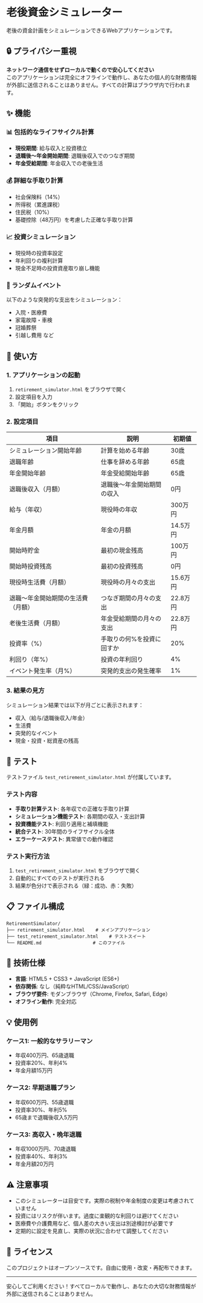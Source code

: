# 老後資金シミュレーター

老後の資金計画をシミュレーションできるWebアプリケーションです。

## 🔒 プライバシー重視

**ネットワーク通信をせずローカルで動くので安心してください**  
このアプリケーションは完全にオフラインで動作し、あなたの個人的な財務情報が外部に送信されることはありません。すべての計算はブラウザ内で行われます。

## ✨ 機能

### 📊 包括的なライフサイクル計算
- **現役期間**: 給与収入と投資積立
- **退職後～年金開始期間**: 退職後収入でのつなぎ期間
- **年金受給期間**: 年金収入での老後生活

### 💰 詳細な手取り計算
- 社会保険料（14%）
- 所得税（累進課税）
- 住民税（10%）
- 基礎控除（48万円）を考慮した正確な手取り計算

### 📈 投資シミュレーション
- 現役時の投資率設定
- 年利回りの複利計算
- 現金不足時の投資資産取り崩し機能

### 🎲 ランダムイベント
以下のような突発的な支出をシミュレーション：
- 入院・医療費
- 家電故障・車検
- 冠婚葬祭
- 引越し費用 など

## 🚀 使い方

### 1. アプリケーションの起動
1. `retirement_simulator.html` をブラウザで開く
2. 設定項目を入力
3. 「開始」ボタンをクリック

### 2. 設定項目

| 項目 | 説明 | 初期値 |
|------|------|--------|
| シミュレーション開始年齢 | 計算を始める年齢 | 30歳 |
| 退職年齢 | 仕事を辞める年齢 | 65歳 |
| 年金開始年齢 | 年金受給開始年齢 | 65歳 |
| 退職後収入（月額） | 退職後～年金開始期間の収入 | 0円 |
| 給与（年収） | 現役時の年収 | 300万円 |
| 年金月額 | 年金の月額 | 14.5万円 |
| 開始時貯金 | 最初の現金残高 | 100万円 |
| 開始時投資残高 | 最初の投資残高 | 0円 |
| 現役時生活費（月額） | 現役時の月々の支出 | 15.6万円 |
| 退職～年金開始期間の生活費（月額） | つなぎ期間の月々の支出 | 22.8万円 |
| 老後生活費（月額） | 年金受給期間の月々の支出 | 22.8万円 |
| 投資率（%） | 手取りの何%を投資に回すか | 20% |
| 利回り（年%） | 投資の年利回り | 4% |
| イベント発生率（月%） | 突発的支出の発生確率 | 1% |

### 3. 結果の見方
シミュレーション結果では以下が月ごとに表示されます：
- 収入（給与/退職後収入/年金）
- 生活費
- 突発的なイベント
- 現金・投資・総資産の残高

## 🧪 テスト

テストファイル `test_retirement_simulator.html` が付属しています。

### テスト内容
- **手取り計算テスト**: 各年収での正確な手取り計算
- **シミュレーション機能テスト**: 各期間の収入・支出計算
- **投資機能テスト**: 利回り適用と補填機能
- **統合テスト**: 30年間のライフサイクル全体
- **エラーケーステスト**: 異常値での動作確認

### テスト実行方法
1. `test_retirement_simulator.html` をブラウザで開く
2. 自動的にすべてのテストが実行される
3. 結果が色分けで表示される（緑：成功、赤：失敗）

## 📋 ファイル構成

```
RetirementSimulator/
├── retirement_simulator.html    # メインアプリケーション
├── test_retirement_simulator.html    # テストスイート
└── README.md                   # このファイル
```

## 🔧 技術仕様

- **言語**: HTML5 + CSS3 + JavaScript (ES6+)
- **依存関係**: なし（純粋なHTML/CSS/JavaScript）
- **ブラウザ要件**: モダンブラウザ（Chrome, Firefox, Safari, Edge）
- **オフライン動作**: 完全対応

## 💡 使用例

### ケース1: 一般的なサラリーマン
- 年収400万円、65歳退職
- 投資率20%、年利4%
- 年金月額15万円

### ケース2: 早期退職プラン
- 年収600万円、55歳退職
- 投資率30%、年利5%
- 65歳まで退職後収入5万円

### ケース3: 高収入・晩年退職
- 年収1000万円、70歳退職
- 投資率40%、年利3%
- 年金月額20万円

## ⚠️ 注意事項

- このシミュレーターは目安です。実際の税制や年金制度の変更は考慮されていません
- 投資にはリスクが伴います。過度に楽観的な利回りは避けてください
- 医療費や介護費用など、個人差の大きい支出は別途検討が必要です
- 定期的に設定を見直し、実際の状況に合わせて調整してください

## 📝 ライセンス

このプロジェクトはオープンソースです。自由に使用・改変・再配布できます。

---

安心してご利用ください！すべてローカルで動作し、あなたの大切な財務情報が外部に送信されることはありません。 